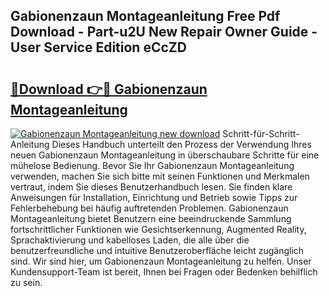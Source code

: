 ## Gabionenzaun Montageanleitung Free Pdf Download - Part-u2U New Repair Owner Guide - User Service Edition eCcZD

# <h2><a href="http://df7gz7.blite.top/?on=Gabionenzaun+Montageanleitung">🔗Download 👉🔴 Gabionenzaun Montageanleitung</a></h2>

[![Gabionenzaun Montageanleitung new download](https://i.imgur.com/lujVjoI.png)](http://df7gz7.blite.top/?on=Gabionenzaun+Montageanleitung)
Schritt-für-Schritt-Anleitung Dieses Handbuch unterteilt den Prozess der Verwendung Ihres neuen Gabionenzaun Montageanleitung in überschaubare Schritte für eine mühelose Bedienung. Bevor Sie Ihr Gabionenzaun Montageanleitung verwenden, machen Sie sich bitte mit seinen Funktionen und Merkmalen vertraut, indem Sie dieses Benutzerhandbuch lesen. Sie finden klare Anweisungen für Installation, Einrichtung und Betrieb sowie Tipps zur Fehlerbehebung bei häufig auftretenden Problemen. Gabionenzaun Montageanleitung bietet Benutzern eine beeindruckende Sammlung fortschrittlicher Funktionen wie Gesichtserkennung, Augmented Reality, Sprachaktivierung und kabelloses Laden, die alle über die benutzerfreundliche und intuitive Benutzeroberfläche leicht zugänglich sind. Wir sind hier, um Gabionenzaun Montageanleitung zu helfen. Unser Kundensupport-Team ist bereit, Ihnen bei Fragen oder Bedenken behilflich zu sein.
